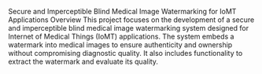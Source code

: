 Secure and Imperceptible Blind Medical Image Watermarking for IoMT Applications
Overview
This project focuses on the development of a secure and imperceptible blind medical image watermarking system designed for Internet of Medical Things (IoMT) applications. 
The system embeds a watermark into medical images to ensure authenticity and ownership without compromising diagnostic quality.
It also includes functionality to extract the watermark and evaluate its quality.
